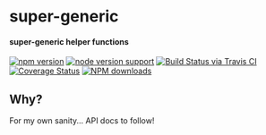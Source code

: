 super-generic
=======
#### super-generic helper functions

[![npm version](https://badge.fury.io/js/super-generic.svg)](https://www.npmjs.com/package/super-generic)
[![node version support](https://img.shields.io/node/v/super-generic.svg)](https://www.npmjs.com/package/super-generic)
[![Build Status via Travis CI](https://travis-ci.org/kwhitley/super-generic.svg?branch=master)](https://travis-ci.org/kwhitley/super-generic)
[![Coverage Status](https://coveralls.io/repos/github/kwhitley/super-generic/badge.svg?branch=master)](https://coveralls.io/github/kwhitley/super-generic?branch=master)
[![NPM downloads](https://img.shields.io/npm/dt/super-generic.svg?style=flat-square)](https://www.npmjs.com/package/super-generic)

## Why?
For my own sanity... API docs to follow!

